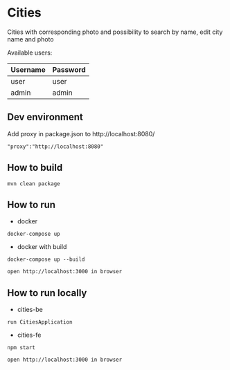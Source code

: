 # Cities

Cities with corresponding photo and possibility to search by name, edit city name and photo

Available users:

| Username | Password |
|----------|----------|
| user     | user     |
| admin    | admin    |

## Dev environment
Add proxy in package.json to http://localhost:8080/
```
"proxy":"http://localhost:8080"
```

## How to build
```
mvn clean package
```

## How to run
* docker
```
docker-compose up
```
* docker with build
 ```
docker-compose up --build
```
```
open http://localhost:3000 in browser
```

## How to run locally
* cities-be
```
run CitiesApplication
```
* cities-fe
```
npm start
```
```
open http://localhost:3000 in browser
```
